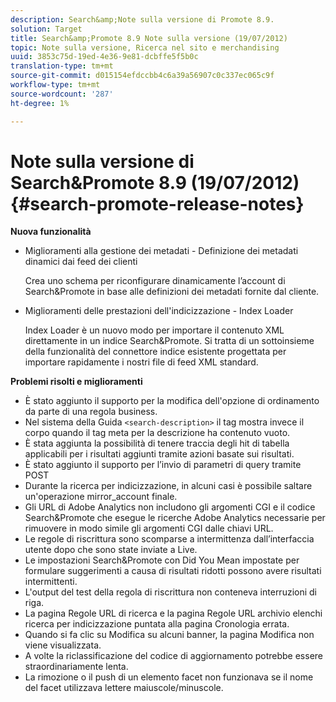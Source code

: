 ```yaml
---
description: Search&amp;Note sulla versione di Promote 8.9.
solution: Target
title: Search&amp;Promote 8.9 Note sulla versione (19/07/2012)
topic: Note sulla versione, Ricerca nel sito e merchandising
uuid: 3853c75d-19ed-4e36-9e81-dcbffe5f5b0c
translation-type: tm+mt
source-git-commit: d015154efdccbb4c6a39a56907c0c337ec065c9f
workflow-type: tm+mt
source-wordcount: '287'
ht-degree: 1%

---
```



# Note sulla versione di Search&amp;Promote 8.9 (19/07/2012){#search-promote-release-notes}

**Nuova funzionalità**

* Miglioramenti alla gestione dei metadati - Definizione dei metadati dinamici dai feed dei clienti

   Crea uno schema per riconfigurare dinamicamente l’account di Search&amp;Promote in base alle definizioni dei metadati fornite dal cliente.
* Miglioramenti delle prestazioni dell&#39;indicizzazione - Index Loader

   Index Loader è un nuovo modo per importare il contenuto XML direttamente in un indice Search&amp;Promote. Si tratta di un sottoinsieme della funzionalità del connettore indice esistente progettata per importare rapidamente i nostri file di feed XML standard.

**Problemi risolti e miglioramenti**

* È stato aggiunto il supporto per la modifica dell&#39;opzione di ordinamento da parte di una regola business.
* Nel sistema della Guida `<search-description>` il tag mostra invece il corpo quando il tag meta per la descrizione ha contenuto vuoto.
* È stata aggiunta la possibilità di tenere traccia degli hit di tabella applicabili per i risultati aggiunti tramite azioni basate sui risultati.
* È stato aggiunto il supporto per l’invio di parametri di query tramite POST
* Durante la ricerca per indicizzazione, in alcuni casi è possibile saltare un&#39;operazione mirror_account finale.
* Gli URL di Adobe Analytics non includono gli argomenti CGI e il codice Search&amp;Promote che esegue le ricerche Adobe Analytics necessarie per rimuovere in modo simile gli argomenti CGI dalle chiavi URL.
* Le regole di riscrittura sono scomparse a intermittenza dall’interfaccia utente dopo che sono state inviate a Live.
* Le impostazioni Search&amp;Promote con Did You Mean impostate per formulare suggerimenti a causa di risultati ridotti possono avere risultati intermittenti.
* L&#39;output del test della regola di riscrittura non conteneva interruzioni di riga.
* La pagina Regole URL di ricerca e la pagina Regole URL archivio elenchi ricerca per indicizzazione puntata alla pagina Cronologia errata.
* Quando si fa clic su Modifica su alcuni banner, la pagina Modifica non viene visualizzata.
* A volte la riclassificazione del codice di aggiornamento potrebbe essere straordinariamente lenta.
* La rimozione o il push di un elemento facet non funzionava se il nome del facet utilizzava lettere maiuscole/minuscole.

